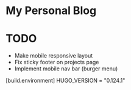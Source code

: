 # My Personal Blog

# TODO

- Make mobile responsive layout
- Fix sticky footer on projects page
- Implement mobile nav bar (burger menu)

[build.environment]
HUGO_VERSION = "0.124.1"
